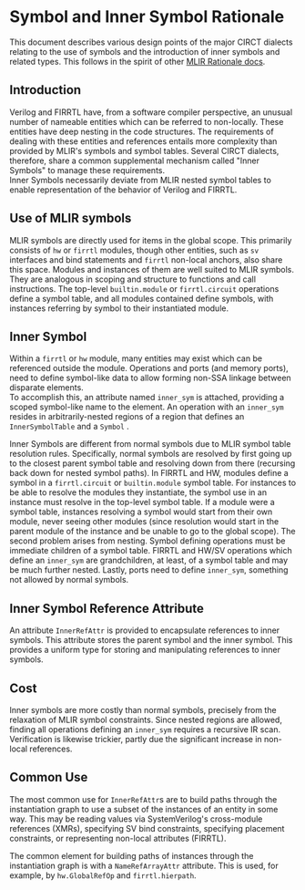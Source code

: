 # Symbol and Inner Symbol Rationale

This document describes various design points of the major CIRCT dialects 
relating to the use of symbols and the introduction of inner symbols and 
related types.  This follows in the spirit of other 
[MLIR Rationale docs](https://mlir.llvm.org/docs/Rationale/).

## Introduction

Verilog and FIRRTL have, from a software compiler perspective, an unusual 
number of nameable entities which can be referred to non-locally.  These entities 
have deep nesting in the code structures.  The requirements of dealing with 
these entities and references entails more complexity than provided by MLIR's 
symbols and symbol tables.  Several CIRCT dialects, therefore, share a common 
supplemental mechanism called "Inner Symbols" to manage these requirements.  
Inner Symbols necessarily deviate from MLIR nested symbol tables to enable 
representation of the behavior of Verilog and FIRRTL.

## Use of MLIR symbols

MLIR symbols are directly used for items in the global scope.  This primarily 
consists of `hw` or `firrtl` modules, though other entities, such as `sv` 
interfaces and bind statements and `firrtl` non-local anchors, also share this 
space.  Modules and instances of them are well suited to MLIR symbols.  They 
are analogous in scoping and structure to functions and call instructions.  The 
top-level `builtin.module` or `firrtl.circuit` operations define a symbol table, and all 
modules contained define symbols, with instances referring by symbol to their 
instantiated module.

## Inner Symbol

Within a `firrtl` or `hw` module, many entities may exist which can be referenced 
outside the module.  Operations and ports (and memory ports), need to define 
symbol-like data to allow forming non-SSA linkage between disparate elements.  
To accomplish this, an attribute named `inner_sym` is attached, providing a 
scoped symbol-like name to the element.  An operation with an `inner_sym`
resides in arbitrarily-nested regions of a region that defines an
`InnerSymbolTable` and a `Symbol` .

Inner Symbols are different from normal symbols due to MLIR symbol table 
resolution rules.  Specifically, normal symbols are resolved by first going up 
to the closest parent symbol table and resolving down from there (recursing 
back down for nested symbol paths).  In FIRRTL and HW, modules define a symbol in a 
`firrtl.circuit` or `builtin.module` symbol table.  For instances to be able to resolve the 
modules they instantiate, the symbol use in an instance must resolve in the 
top-level symbol table.  If a module were a symbol table, instances resolving a 
symbol would start from their own module, never seeing other modules (since 
resolution would start in the parent module of the instance and be unable to go 
to the global scope).  The second problem arises from nesting.  Symbol 
defining operations must be immediate children of a symbol table.  FIRRTL and HW/SV 
operations which define an `inner_sym` are grandchildren, at least, of a symbol 
table and may be much further nested.  Lastly, ports need to define `inner_sym`, 
something not allowed by normal symbols.

## Inner Symbol Reference Attribute

An attribute `InnerRefAttr` is provided to encapsulate references to inner 
symbols.  This attribute stores the parent symbol and the inner symbol.  This 
provides a uniform type for storing and manipulating references to inner 
symbols.

## Cost

Inner symbols are more costly than normal symbols, precisely from the 
relaxation of MLIR symbol constraints.  Since nested regions are allowed, 
finding all operations defining an `inner_sym` requires a recursive IR scan.  
Verification is likewise trickier, partly due the significant increase in 
non-local references.

## Common Use

The most common use for `InnerRefAttr`s are to build paths through the instantiation 
graph to use a subset of the instances of an entity in some way.  This may 
be reading values via SystemVerilog's cross-module references (XMRs),
specifying SV bind constraints, 
specifying placement constraints, or representing non-local attributes (FIRRTL).

The common element for building paths of instances through the instantiation 
graph is with a `NameRefArrayAttr` attribute.  This is used, for example, by 
`hw.GlobalRefOp` and `firrtl.hierpath`.
